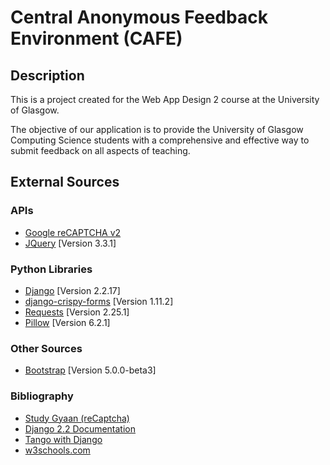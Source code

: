 # Central Anonymous Feedback Environment (CAFE)

## Description

This is a project created for the Web App Design 2 course at the University of Glasgow.

The objective of our application is to provide the University of Glasgow Computing Science students with a comprehensive and effective way to submit feedback on all aspects of teaching. 

## External Sources

### APIs
- [Google reCAPTCHA v2](https://www.google.com/recaptcha/about/)
- [JQuery](https://jquery.com/) \[Version 3.3.1\]

### Python Libraries
- [Django](https://www.djangoproject.com/) \[Version 2.2.17\]
- [django-crispy-forms](https://django-crispy-forms.readthedocs.io/) \[Version 1.11.2\]
- [Requests](https://docs.python-requests.org/) \[Version 2.25.1\]
- [Pillow](https://python-pillow.org/) \[Version 6.2.1\]

### Other Sources
- [Bootstrap](https://getbootstrap.com/) \[Version 5.0.0-beta3\]

### Bibliography
- [Study Gyaan (reCaptcha)](https://studygyaan.com/django/add-recaptcha-in-your-django-app-increase-security)
- [Django 2.2 Documentation](https://docs.djangoproject.com/en/2.2/)
- [Tango with Django](https://www.tangowithdjango.com/)
- [w3schools.com](https://www.w3schools.com/)
